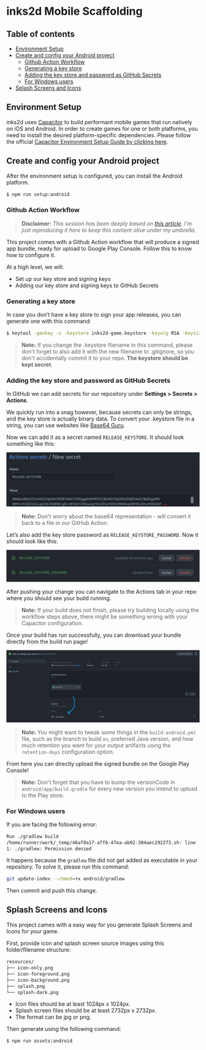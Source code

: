 # inks2d Mobile Scaffolding <!-- omit in toc -->

## Table of contents <!-- omit in toc -->
- [Environment Setup](#environment-setup)
- [Create and config your Android project](#create-and-config-your-android-project)
  - [Github Action Workflow](#github-action-workflow)
  - [Generating a key store](#generating-a-key-store)
  - [Adding the key store and password as GitHub Secrets](#adding-the-key-store-and-password-as-github-secrets)
  - [For Windows users](#for-windows-users)
- [Splash Screens and Icons](#splash-screens-and-icons)

## Environment Setup

inks2d uses [Capacitor](https://capacitorjs.com/) to build performant mobile games that run natively on iOS and Android. In order to create games for one or both platforms, you need to install the desired platform-specific dependencies. Please follow the official [Capacitor Environment Setup Guide by clicking here](https://capacitorjs.com/docs/getting-started/environment-setup).

## Create and config your Android project

After the environment setup is configured, you can install the Android platform.

```bash
$ npm run setup:android
```

### Github Action Workflow

> **Disclaimer:** _This session has been deeply based on [this article](https://dev.to/khromov/build-your-capacitor-android-app-bundle-using-github-actions-24do). I'm just reproducing it here to keep this content alive under my umbrella._

This project comes with a Github Action workflow that will produce a signed app bundle, ready for upload to Google Play Console. Follow this to know how to configure it.

At a high level, we will:

- Set up our key store and signing keys
- Adding our key store and signing keys to GitHub Secrets

### Generating a key store

In case you don’t have a key store to sign your app releases, you can generate one with this command:

```bash
$ keytool -genkey -v -keystore inks2d-game.keystore -keyalg RSA -keysize 2048 -validity 10000 -alias release
```

> **Note:** If you change the .keystore filename in this command, please don't forget to also add it with the new filename to .gitignore, so you don't accidentally commit it to your repo. **The keystore should be kept secret**.

### Adding the key store and password as GitHub Secrets

In GitHub we can add secrets for our repository under **Settings > Secrets > Actions**.

We quickly run into a snag however, because secrets can only be strings, and the key store is actually binary data. To convert your .keystore file in a string, you can use websites like [Base64 Guru](https://base64.guru/converter/encode/file).

Now we can add it as a secret named `RELEASE_KEYSTORE`. It should look something like this:

![android workflow 001](.readme/android_workflow_001.png)

> **Note:** Don't worry about the base64 representation - will convert it back to a file in our GitHub Action.

Let’s also add the key store password as `RELEASE_KEYSTORE_PASSWORD`. Now it should look like this:

![android workflow 002](.readme/android_workflow_002.png)

After pushing your change you can navigate to the Actions tab in your repo where you should see your build running.

> **Note:** If your build does not finish, please try building locally using the workflow steps above, there might be something wrong with your Capacitor configuration.

Once your build has run successfully, you can download your bundle directly from the build run page!

![android workflow 002](.readme/android_workflow_003.png)

> **Note:** You might want to tweak some things in the `build-android.yml` file, such as the branch to build `on`, preferred Java version, and how much retention you want for your output artifacts using the `retention-days` configuration option.

From here you can directly upload the signed bundle on the Google Play Console!

> **Note:** Don't forget that you have to bump the versionCode in `android/app/build.gradle` for every new version you intend to upload to the Play store.

### For Windows users

If you are facing the following error:

```
Run ./gradlew build
/home/runner/work/_temp/46af0a17-aff6-47ea-ab02-304aec292273.sh: line 1: ./gradlew: Permission denied
```

It happens because the `gradlew` file did not get added as executable in your repository. To solve it, please run this command:

```bash
git update-index --chmod=+x android/gradlew
```

Then commit and push this change.

## Splash Screens and Icons

This project cames with a easy way for you generate Splash Screens and Icons for your game.

First, provide icon and splash screen source images using this folder/filename structure:

```
resources/
├── icon-only.png
├── icon-foreground.png
├── icon-background.png
├── splash.png
└── splash-dark.png
```

- Icon files should be at least 1024px x 1024px.
- Splash screen files should be at least 2732px x 2732px.
- The format can be jpg or png.

Then generate using the following command:

```bash
$ npm run assets:android
```